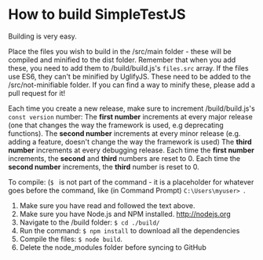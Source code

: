 # How to build SimpleTestJS

Building is very easy.

Place the files you wish to build in the /src/main folder - these will be compiled and minified to the dist folder. Remember that when you add these, you need to add them to /build/build.js's `files.src` array. If the files use ES6, they can't be minified by UglifyJS. These need to be added to the /src/not-minifiable folder. If you can find a way to minify these, please add a pull request for it!

Each time you create a new release, make sure to increment /build/build.js's `const version` number:
The **first number** increments at every major release (one that changes the way the framework is used, e.g deprecating functions).
The **second number** increments at every minor release (e.g. adding a feature, doesn't change the way the framework is used)
The **third number** increments at every debugging release.
Each time the **first number** increments, the **second** and **third** numbers are reset to 0.
Each time the **second number** increments, the **third** number is reset to 0.

To compile: (`$ ` is not part of the command - it is a placeholder for whatever goes before the command, like (in Command Prompt) `C:\Users\myuser> `.
1. Make sure you have read and followed the text above.
2. Make sure you have Node.js and NPM installed. http://nodejs.org
3. Navigate to the /build folder: `$ cd ./build/`
4. Run the command: `$ npm install` to download all the dependencies
5. Compile the files: `$ node build`.
6. Delete the node_modules folder before syncing to GitHub

